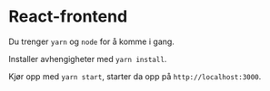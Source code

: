 React-frontend
==============

Du trenger `yarn` og `node` for å komme i gang.

Installer avhengigheter med `yarn install`.

Kjør opp med `yarn start`, starter da opp på `http://localhost:3000`.
